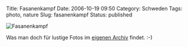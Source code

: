 Title: Fasanenkampf
Date: 2006-10-19 09:50
Category: Schweden
Tags: photo, nature
Slug: fasanenkampf
Status: published

![Fasanenkampf](/pic/fasan.jpg "Fasanenkampf")

Was man doch für lustige Fotos im [eigenen
Archiv](http://thomasmarquart.net/gallery.html) findet. :-)

